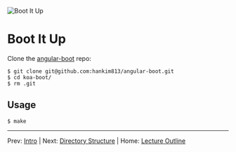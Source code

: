 ![Boot It Up](http://giant.gfycat.com/TameSkeletalAmericanquarterhorse.gif)
# Boot It Up

Clone the [angular-boot](https://github.com/hankim813/angular-boot) repo:

```
$ git clone git@github.com:hankim813/angular-boot.git
$ cd koa-boot/
$ rm .git
```

## Usage

```
$ make
```

________________________________

Prev: [Intro](./intro.md) | Next: [Directory Structure](./directory-structure.md) |
Home: [Lecture Outline](../README.md)
